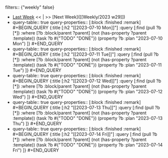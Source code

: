 filters:: {"weekly" false}

- [Last Week]([[Weekly/]]) << | >> [Next Week]([[Weekly/2023 w29]])
- query-table:: true
  query-properties:: [:block :finished :remark]
  #+BEGIN_QUERY
  {:title [:h2 "[[2023-07-10 Mon]]"]
  :query [:find (pull ?b [*])
       :where
       [?b :block/parent ?parent]
       (not (has-property ?parent :template))
       (task ?b #{"TODO" "DONE"})
       (property ?b :plan "2023-07-10 Mon")
  ]}
  #+END_QUERY
- query-table:: true
  query-properties:: [:block :finished :remark]
  #+BEGIN_QUERY
  {:title [:h2 "[[2023-07-11 Tue]]"]
  :query [:find (pull ?b [*])
       :where
       [?b :block/parent ?parent]
       (not (has-property ?parent :template))
       (task ?b #{"TODO" "DONE"})
       (property ?b :plan "2023-07-11 Tue")
  ]}
  #+END_QUERY
- query-table:: true
  query-properties:: [:block :finished :remark]
  #+BEGIN_QUERY
  {:title [:h2 "[[2023-07-12 Wed]]"]
  :query [:find (pull ?b [*])
       :where
       [?b :block/parent ?parent]
       (not (has-property ?parent :template))
       (task ?b #{"TODO" "DONE"})
       (property ?b :plan "2023-07-12 Wed")
  ]}
  #+END_QUERY
- query-table:: true
  query-properties:: [:block :finished :remark]
  #+BEGIN_QUERY
  {:title [:h2 "[[2023-07-13 Thu]]"]
  :query [:find (pull ?b [*])
       :where
       [?b :block/parent ?parent]
       (not (has-property ?parent :template))
       (task ?b #{"TODO" "DONE"})
       (property ?b :plan "2023-07-13 Thu")
  ]}
  #+END_QUERY
- query-table:: true
  query-properties:: [:block :finished :remark]
  #+BEGIN_QUERY
  {:title [:h2 "[[2023-07-14 Fri]]"]
  :query [:find (pull ?b [*])
       :where
       [?b :block/parent ?parent]
       (not (has-property ?parent :template))
       (task ?b #{"TODO" "DONE"})
       (property ?b :plan "2023-07-14 Fri")
  ]}
  #+END_QUERY